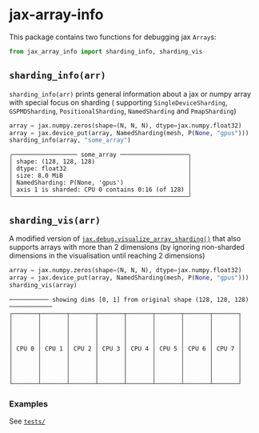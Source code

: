# jax-array-info

This package contains two functions for debugging jax `Array`s:

```python
from jax_array_info import sharding_info, sharding_vis
```

## `sharding_info(arr)`

`sharding_info(arr)` prints general information about a jax or numpy array with special focus on sharding (
supporting `SingleDeviceSharding`, `GSPMDSharding`, `PositionalSharding`, `NamedSharding` and `PmapSharding`)

```python
array = jax.numpy.zeros(shape=(N, N, N), dtype=jax.numpy.float32)
array = jax.device_put(array, NamedSharding(mesh, P(None, "gpus")))
sharding_info(array, "some_array")
```

```text
╭────────────────── some_array ───────────────────╮
│ shape: (128, 128, 128)                          │
│ dtype: float32                                  │
│ size: 8.0 MiB                                   │
│ NamedSharding: P(None, 'gpus')                  │
│ axis 1 is sharded: CPU 0 contains 0:16 (of 128) │
╰─────────────────────────────────────────────────╯
```

## `sharding_vis(arr)`

A modified version
of [`jax.debug.visualize_array_sharding()`](https://jax.readthedocs.io/en/latest/_autosummary/jax.debug.visualize_array_sharding.html)
that also supports arrays with more than 2 dimensions (by ignoring non-sharded dimensions in the visualisation until
reaching 2 dimensions)

```python
array = jax.numpy.zeros(shape=(N, N, N), dtype=jax.numpy.float32)
array = jax.device_put(array, NamedSharding(mesh, P(None, "gpus")))
sharding_vis(array)
```

```text
─────────── showing dims [0, 1] from original shape (128, 128, 128) ────────────
┌───────┬───────┬───────┬───────┬───────┬───────┬───────┬───────┐
│       │       │       │       │       │       │       │       │
│       │       │       │       │       │       │       │       │
│       │       │       │       │       │       │       │       │
│       │       │       │       │       │       │       │       │
│ CPU 0 │ CPU 1 │ CPU 2 │ CPU 3 │ CPU 4 │ CPU 5 │ CPU 6 │ CPU 7 │
│       │       │       │       │       │       │       │       │
│       │       │       │       │       │       │       │       │
│       │       │       │       │       │       │       │       │
│       │       │       │       │       │       │       │       │
└───────┴───────┴───────┴───────┴───────┴───────┴───────┴───────┘
```

### Examples

See [`tests/`](./tests/jaxtest.py)
